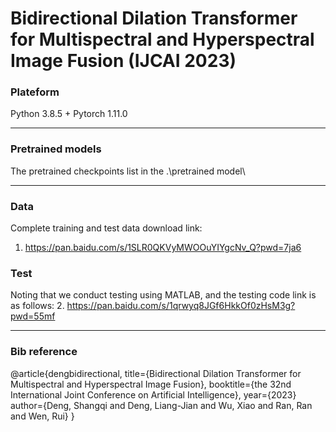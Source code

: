# Bidirectional Dilation Transformer for Multispectral and Hyperspectral Image Fusion (IJCAI 2023)
 
### Plateform
Python 3.8.5 + Pytorch 1.11.0
______

### Pretrained models
The pretrained checkpoints list in the .\pretrained model\
______

### Data

Complete training and test data download link:
1. <https://pan.baidu.com/s/1SLR0QKVyMWOOuYIYgcNv_Q?pwd=7ja6>

### Test
Noting that we conduct testing using MATLAB, and the testing code link is as follows:
2. <https://pan.baidu.com/s/1qrwyq8JGf6HkkOf0zHsM3g?pwd=55mf>

______

### Bib reference
@article{dengbidirectional,
  title={Bidirectional Dilation Transformer for Multispectral and Hyperspectral Image Fusion},
  booktitle={the 32nd International Joint Conference on Artificial Intelligence},
year={2023}
  author={Deng, Shangqi and Deng, Liang-Jian and Wu, Xiao and Ran, Ran and Wen, Rui}
}
